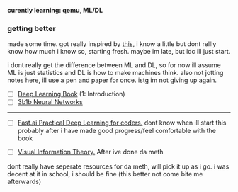 **curently learning: qemu, ML/DL**
### getting better

made some time. got really inspired by [this,](https://blog.gregbrockman.com/how-i-became-a-machine-learning-practitioner) i know a little but dont rellly know how much i know so, starting fresh. maybe im late, but idc ill just start.

i dont really get the difference between ML and DL, so for now ill assume ML is just statistics and DL is how to make machines think. also not jotting notes here, ill use a pen and paper for once. istg im not giving up again.

- [ ] [Deep Learning Book](https://www.deeplearningbook.org) (1: Introduction)
- [ ] [3b1b Neural Networks](https://www.youtube.com/watch?v=aircAruvnKk&list=PLZHQObOWTQDNU6R1_67000Dx_ZCJB-3pi)

--- 

- [ ] [Fast.ai Practical Deep Learning for coders.](https://course.fast.ai/Lessons/lesson1.html) dont know when ill start this probably after i have made good progress/feel comfortable with the book

- [ ] [Visual Information Theory.](https://colah.github.io/posts/2015-09-Visual-Information) After ive done da meth

dont really have seperate resources for da meth, will pick it up as i go. i was decent at it in school, i should be fine (this better not come bite me afterwards)

